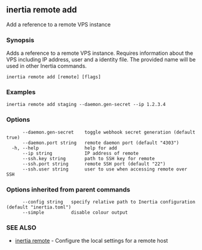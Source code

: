 ## inertia remote add

Add a reference to a remote VPS instance

### Synopsis

Adds a reference to a remote VPS instance. Requires information about the VPS
including IP address, user and a identity file. The provided name will be used in other
Inertia commands.

```
inertia remote add [remote] [flags]
```

### Examples

```
inertia remote add staging --daemon.gen-secret --ip 1.2.3.4
```

### Options

```
      --daemon.gen-secret    toggle webhook secret generation (default true)
      --daemon.port string   remote daemon port (default "4303")
  -h, --help                 help for add
      --ip string            IP address of remote
      --ssh.key string       path to SSH key for remote
      --ssh.port string      remote SSH port (default "22")
      --ssh.user string      user to use when accessing remote over SSH
```

### Options inherited from parent commands

```
      --config string   specify relative path to Inertia configuration (default "inertia.toml")
      --simple          disable colour output
```

### SEE ALSO

* [inertia remote](inertia_remote.md)	 - Configure the local settings for a remote host

